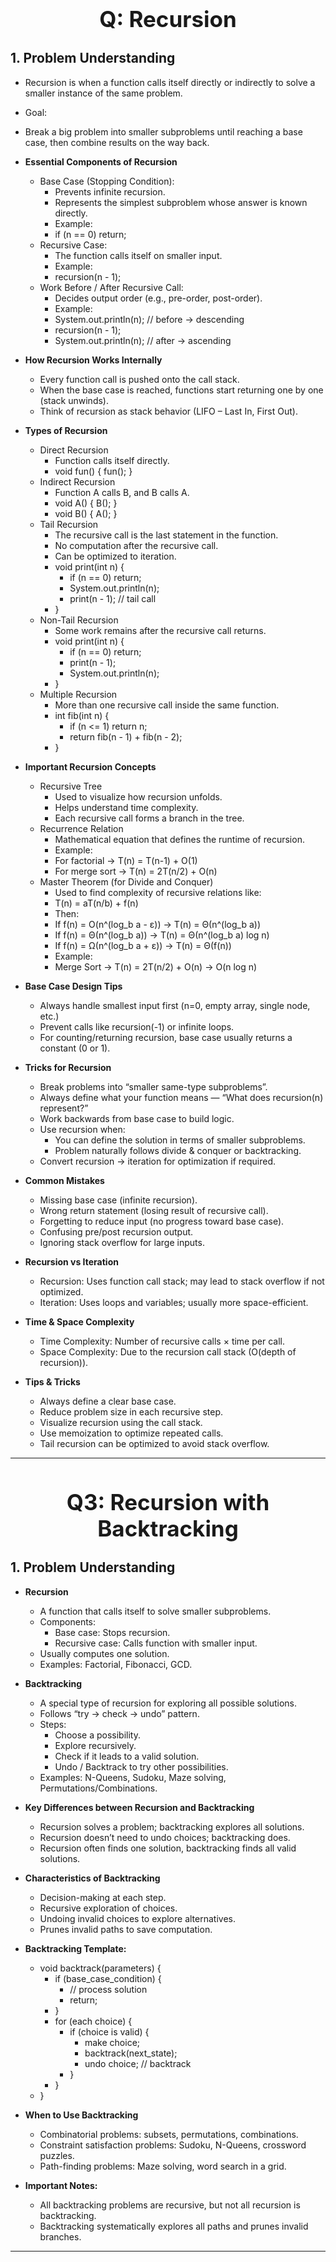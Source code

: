 <!-- #region Recursion  -->

<h1 style="text-align:center; font-size:2.5em; font-weight:bold;">Q: Recursion </h1>

## 1. Problem Understanding

- Recursion is when a function calls itself directly or indirectly to solve a smaller instance of the same problem.
- Goal:
- Break a big problem into smaller subproblems until reaching a base case, then combine results on the way back.

- **Essential Components of Recursion**
    - Base Case (Stopping Condition):
      * Prevents infinite recursion.
      * Represents the simplest subproblem whose answer is known directly.
      * Example:
      * if (n == 0) return;
    - Recursive Case:
      * The function calls itself on smaller input.
      * Example:
      * recursion(n - 1);
    - Work Before / After Recursive Call:
      * Decides output order (e.g., pre-order, post-order).
      * Example:
      * System.out.println(n); // before → descending
      * recursion(n - 1);
      * System.out.println(n); // after → ascending

- **How Recursion Works Internally**
    - Every function call is pushed onto the call stack.
    - When the base case is reached, functions start returning one by one (stack unwinds).
    - Think of recursion as stack behavior (LIFO – Last In, First Out).

- **Types of Recursion**
    - Direct Recursion
      * Function calls itself directly.
      * void fun() { fun(); }
    - Indirect Recursion
      * Function A calls B, and B calls A.
      * void A() { B(); }
      * void B() { A(); }
    - Tail Recursion
      * The recursive call is the last statement in the function.
      * No computation after the recursive call.
      * Can be optimized to iteration.
      * void print(int n) {
          * if (n == 0) return;
          * System.out.println(n);
          * print(n - 1);  // tail call
      * }
    - Non-Tail Recursion
      * Some work remains after the recursive call returns.
      * void print(int n) {
          * if (n == 0) return;
          * print(n - 1);
          * System.out.println(n);
      * }
    - Multiple Recursion
      * More than one recursive call inside the same function.
      * int fib(int n) {
          * if (n <= 1) return n;
          * return fib(n - 1) + fib(n - 2);
      * }

- **Important Recursion Concepts**
    - Recursive Tree
      * Used to visualize how recursion unfolds.
      * Helps understand time complexity.
      * Each recursive call forms a branch in the tree.
    - Recurrence Relation
      * Mathematical equation that defines the runtime of recursion.
      * Example:
      * For factorial → T(n) = T(n-1) + O(1)
      * For merge sort → T(n) = 2T(n/2) + O(n)
    - Master Theorem (for Divide and Conquer)
      * Used to find complexity of recursive relations like:
      * T(n) = aT(n/b) + f(n)
      * Then:
      * If f(n) = O(n^(log_b a - ε)) → T(n) = Θ(n^(log_b a))
      * If f(n) = Θ(n^(log_b a)) → T(n) = Θ(n^(log_b a) log n)
      * If f(n) = Ω(n^(log_b a + ε)) → T(n) = Θ(f(n))
       * Example:
        * Merge Sort → T(n) = 2T(n/2) + O(n) → O(n log n)

- **Base Case Design Tips**
    - Always handle smallest input first (n=0, empty array, single node, etc.)
    - Prevent calls like recursion(-1) or infinite loops.
    - For counting/returning recursion, base case usually returns a constant (0 or 1).

- **Tricks for Recursion**
    - Break problems into “smaller same-type subproblems”.
    - Always define what your function means — “What does recursion(n) represent?”
    - Work backwards from base case to build logic.
    - Use recursion when:
      * You can define the solution in terms of smaller subproblems.
      * Problem naturally follows divide & conquer or backtracking.
    - Convert recursion → iteration for optimization if required.

- **Common Mistakes**
    - Missing base case (infinite recursion).
    - Wrong return statement (losing result of recursive call).
    - Forgetting to reduce input (no progress toward base case).
    - Confusing pre/post recursion output.
    - Ignoring stack overflow for large inputs.

- **Recursion vs Iteration**
    - Recursion: Uses function call stack; may lead to stack overflow if not optimized.
    - Iteration: Uses loops and variables; usually more space-efficient.

- **Time & Space Complexity**
    - Time Complexity: Number of recursive calls × time per call.
    - Space Complexity: Due to the recursion call stack (O(depth of recursion)).

- **Tips & Tricks**
    - Always define a clear base case.
    - Reduce problem size in each recursive step.
    - Visualize recursion using the call stack.
    - Use memoization to optimize repeated calls.
    - Tail recursion can be optimized to avoid stack overflow.
---

<!-- #endregion -->
<!-- #region 3-Recursion with Backtracking -->

<h1 style="text-align:center; font-size:2.5em; font-weight:bold;">Q3: Recursion with Backtracking</h1>

## 1. Problem Understanding

- **Recursion**
    - A function that calls itself to solve smaller subproblems.
    - Components:
      * Base case: Stops recursion.
      * Recursive case: Calls function with smaller input.
    - Usually computes one solution.
    - Examples: Factorial, Fibonacci, GCD.

- **Backtracking**
    - A special type of recursion for exploring all possible solutions.
    - Follows “try → check → undo” pattern.
    - Steps:
      * Choose a possibility.
      * Explore recursively.
      * Check if it leads to a valid solution.
      * Undo / Backtrack to try other possibilities.
    - Examples: N-Queens, Sudoku, Maze solving, Permutations/Combinations.

- **Key Differences between Recursion and Backtracking**
    - Recursion solves a problem; backtracking explores all solutions.
    - Recursion doesn’t need to undo choices; backtracking does.
    - Recursion often finds one solution, backtracking finds all valid solutions.

- **Characteristics of Backtracking**
    - Decision-making at each step.
    - Recursive exploration of choices.
    - Undoing invalid choices to explore alternatives.
    - Prunes invalid paths to save computation.

- **Backtracking Template:**
    - void backtrack(parameters) {
        * if (base_case_condition) {
            * // process solution
            * return;
        * }
        * for (each choice) {
            * if (choice is valid) {
                * make choice;
                * backtrack(next_state);
                * undo choice;  // backtrack
            * }
        * }
    - }

- **When to Use Backtracking**
    - Combinatorial problems: subsets, permutations, combinations.
    - Constraint satisfaction problems: Sudoku, N-Queens, crossword puzzles.
    - Path-finding problems: Maze solving, word search in a grid.

- **Important Notes:**
    - All backtracking problems are recursive, but not all recursion is backtracking.
    - Backtracking systematically explores all paths and prunes invalid branches.
---

<!-- #endregion -->
